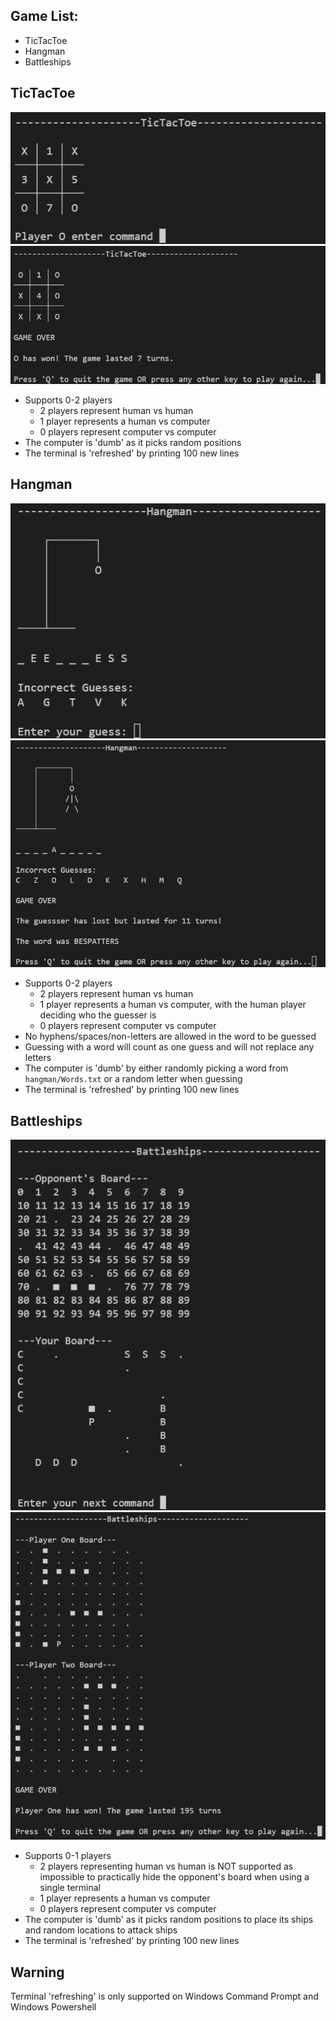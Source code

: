 ## Game List:
* TicTacToe
* Hangman
* Battleships

## TicTacToe
<p align="center">
 <img src="tictactoe/TicTacToe%20Playing.png">
 <img src="tictactoe/TicTacToe%20Game%20Over.png">
</p>

* Supports 0-2 players
  * 2 players represent human vs human
  * 1 player represents a human vs computer
  * 0 players represent computer vs computer
* The computer is 'dumb' as it picks random positions
* The terminal is 'refreshed' by printing 100 new lines

## Hangman
<p align="center">
 <img src="hangman/Hangman%20Playing.png">
 <img src="hangman/Hangman%20Game%20Over.png">
</p>

* Supports 0-2 players
  * 2 players represent human vs human
  * 1 player represents a human vs computer, with the human player deciding who the guesser is
  * 0 players represent computer vs computer
* No hyphens/spaces/non-letters are allowed in the word to be guessed
* Guessing with a word will count as one guess and will not replace any letters
* The computer is 'dumb' by either randomly picking a word from `hangman/Words.txt` or a random letter when guessing
* The terminal is 'refreshed' by printing 100 new lines

## Battleships
<p align="center">
 <img src="battleships/Battleships%20Playing.png">
 <img src="battleships/Battleships%20Game%20Over.png">
</p>

* Supports 0-1 players
  * 2 players representing human vs human is NOT supported as impossible to practically hide the opponent's board when using a single terminal
  * 1 player represents a human vs computer
  * 0 players represent computer vs computer
* The computer is 'dumb' as it picks random positions to place its ships and random locations to attack ships
* The terminal is 'refreshed' by printing 100 new lines

## Warning
Terminal 'refreshing' is only supported on Windows Command Prompt and Windows Powershell
